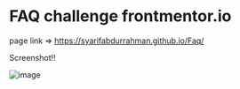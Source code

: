 # FAQ challenge frontmentor.io

page link => https://syarifabdurrahman.github.io/Faq/


Screenshot!!

![image](https://user-images.githubusercontent.com/45060322/135751504-c0ac0f19-83ef-4220-be0e-069ea5cbb678.png)
